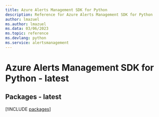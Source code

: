 ```yaml
---
title: Azure Alerts Management SDK for Python
description: Reference for Azure Alerts Management SDK for Python
author: lmazuel
ms.author: lmazuel
ms.data: 03/06/2023
ms.topic: reference
ms.devlang: python
ms.service: alertsmanagement
---
```

# Azure Alerts Management SDK for Python - latest
## Packages - latest
[!INCLUDE [packages](alerts-management-index.md)]